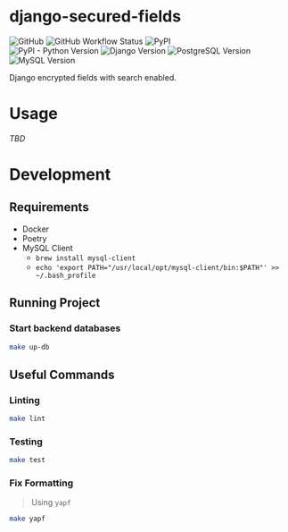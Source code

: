 # django-secured-fields

![GitHub](https://img.shields.io/github/license/C0D1UM/django-secured-fields)
![GitHub Workflow Status](https://img.shields.io/github/workflow/status/C0D1UM/django-secured-fields/CI)
![PyPI](https://img.shields.io/pypi/v/django-secured-fields)  
![PyPI - Python Version](https://img.shields.io/pypi/pyversions/django-secured-fields)
![Django Version](https://img.shields.io/badge/django-3.1%20%7C%203.2-blue)
![PostgreSQL Version](https://img.shields.io/badge/postgres-12.9%20%7C%2013.5%20%7C%2014.1-blue)
![MySQL Version](https://img.shields.io/badge/mysql-5.7%20%7C%208.0-blue)

Django encrypted fields with search enabled.

# Usage

_TBD_

# Development

## Requirements

- Docker
- Poetry
- MySQL Client
  - `brew install mysql-client`
  - `echo 'export PATH="/usr/local/opt/mysql-client/bin:$PATH"' >> ~/.bash_profile`

## Running Project

### Start backend databases

```bash
make up-db
```

## Useful Commands

### Linting

```bash
make lint
```

### Testing

```bash
make test
```

### Fix Formatting

> Using `yapf`

```bash
make yapf
```
